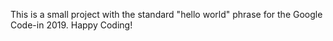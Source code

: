 This is a small project with the standard "hello world" phrase for the Google Code-in 2019.
Happy Coding!
